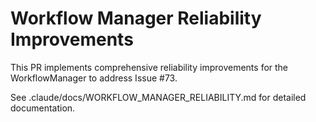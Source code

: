 # Workflow Manager Reliability Improvements

This PR implements comprehensive reliability improvements for the WorkflowManager to address Issue #73.

See .claude/docs/WORKFLOW_MANAGER_RELIABILITY.md for detailed documentation.
